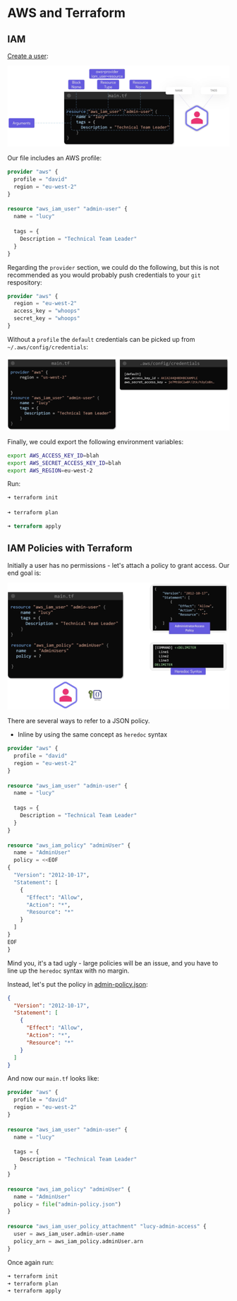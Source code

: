 # AWS and Terraform

## IAM

[Create a user](../src/aws/iam/main.tf):

![Create user](images/create-user-tf.jpg)

Our file includes an AWS profile:
```terraform
provider "aws" {
  profile = "david"
  region = "eu-west-2"
}

resource "aws_iam_user" "admin-user" {
  name = "lucy"

  tags = {
    Description = "Technical Team Leader"
  }
}
```

Regarding the `provider` section, we could do the following, but this is not recommended as you would probably push credentials to your `git` respository:
```terraform
provider "aws" {
  region = "eu-west-2"
  access_key = "whoops"
  secret_key = "whoops"
}
```

Without a `profile` the `default` credentials can be picked up from `~/.aws/config/credentials`:

![Terraform default AWS credentials](images/terraform-default-aws.jpg)

Finally, we could export the following environment variables:
```bash
export AWS_ACCESS_KEY_ID=blah
export AWS_SECRET_ACCESS_KEY_ID=blah
export AWS_REGION=eu-west-2
```

Run:
```bash
➜ terraform init

➜ terraform plan
```

```terraform
➜ terraform apply
```

## IAM Policies with Terraform

Initially a user has no permissions - let's attach a policy to grant access. Our end goal is:

![Policy blueprint](images/policy-blueprint.jpg)

There are several ways to refer to a JSON policy.

- Inline by using the same concept as `heredoc` syntax

```terraform
provider "aws" {
  profile = "david"
  region = "eu-west-2"
}

resource "aws_iam_user" "admin-user" {
  name = "lucy"

  tags = {
    Description = "Technical Team Leader"
  }
}

resource "aws_iam_policy" "adminUser" {
  name = "AdminUser"
  policy = <<EOF
{
  "Version": "2012-10-17",
  "Statement": [
    {
      "Effect": "Allow",
      "Action": "*",
      "Resource": "*"
    }
  ]
}
EOF
}
```

Mind you, it's a tad ugly - large policies will be an issue, and you have to line up the `heredoc` syntax with no margin.

Instead, let's put the policy in [admin-policy.json](../src/aws/iam/admin-policy.json):
```json
{
  "Version": "2012-10-17",
  "Statement": [
    {
      "Effect": "Allow",
      "Action": "*",
      "Resource": "*"
    }
  ]
}
```

And now our `main.tf` looks like:
```terraform
provider "aws" {
  profile = "david"
  region = "eu-west-2"
}

resource "aws_iam_user" "admin-user" {
  name = "lucy"

  tags = {
    Description = "Technical Team Leader"
  }
}

resource "aws_iam_policy" "adminUser" {
  name = "AdminUser"
  policy = file("admin-policy.json")
}

resource "aws_iam_user_policy_attachment" "lucy-admin-access" {
  user = aws_iam_user.admin-user.name
  policy_arn = aws_iam_policy.adminUser.arn
}
```

Once again run:
```bash
➜ terraform init
➜ terraform plan
➜ terraform apply
```